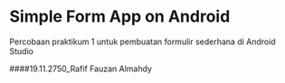 # Simple Form App on Android
Percobaan praktikum 1 untuk pembuatan formulir sederhana di Android Studio

####19.11.2750_Rafif Fauzan Almahdy
